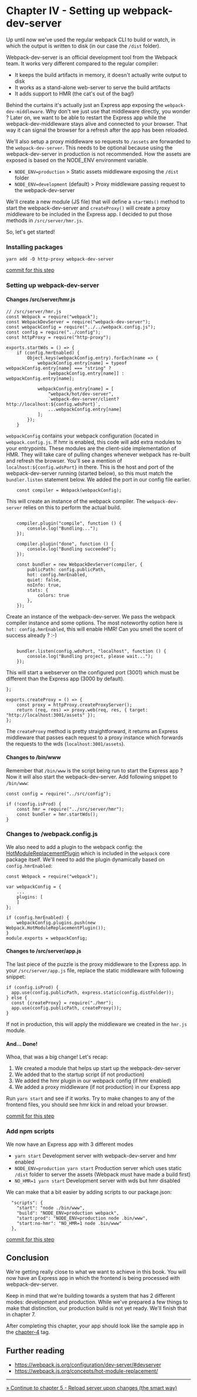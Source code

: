# Chapter IV - Setting up webpack-dev-server

Up until now we've used the regular webpack CLI to build or watch, in which the output is written to disk (in our case
the `/dist` folder).

Webpack-dev-server is an official development tool from the Webpack team. It works very different compared to the
 regular compiler:

- It keeps the build artifacts in memory, it doesn't actually write output to disk
- It works as a stand-alone web-server to serve the build artifacts
- It adds support to HMR (the cat's out of the bag!)

Behind the curtains it's actually just an Express app exposing the `webpack-dev-middleware`. Why don't we just
use that middleware directly, you wonder ? Later on, we want to be able to restart the Express app while the 
webpack-dev-middleware stays alive and connected to your browser. That way it can signal the browser for a refresh after
the app has been reloaded.

We'll also setup a proxy middleware so requests to `/assets` are forwarded to the `webpack-dev-server`. This needs to be
optional because using the webpack-dev-server in production is not recommended. How the assets are exposed is based on
the NODE_ENV environment variable.

- `NODE_ENV=production` > Static assets middleware exposing the `/dist` folder
- `NODE_ENV=development` (default) > Proxy middleware passing request to the webpack-dev-server

We'll create a new module (JS file) that will define a `startWds()` method to start the webpack-dev-server and
`createProxy()` will create a proxy middleware to be included in the Express app. I decided to put those methods in
 `/src/server/hmr.js`.

So, let's get started!

### Installing packages

```
yarn add -D http-proxy webpack-dev-server
```

[commit for this step](https://github.com/express-webpack-ultimate-guide/sample/commit/e60bc70da6dfe12ccd3dce86785c7f472fcb70ff)

### Setting up webpack-dev-server

#### Changes /src/server/hmr.js

```
// /src/server/hmr.js
const Webpack = require("webpack");
const WebpackDevServer = require("webpack-dev-server");
const webpackConfig = require("../../webpack.config.js");
const config = require("../config");
const httpProxy = require("http-proxy");

exports.startWds = () => {
    if (config.hmrEnabled) {
        Object.keys(webpackConfig.entry).forEach(name => {
            webpackConfig.entry[name] = typeof webpackConfig.entry[name] === "string" ?
                [webpackConfig.entry[name]] : webpackConfig.entry[name];

            webpackConfig.entry[name] = [
                "webpack/hot/dev-server",
                `webpack-dev-server/client?http://localhost:${config.wdsPort}`,
                ...webpackConfig.entry[name]
            ];
        });
    }
```
`webpackConfig` contains your webpack configuration (located in `webpack.config.js`. If hmr is enabled, this code will
 add extra modules to your entrypoints. These modules are the client-side implementation of HMR. They will take care 
 of pulling changes whenever webpack has re-built and refresh the browser. You'll see a mention of
  `localhost:${config.wdsPort}` in there. This is the host and port of the webpack-dev-server running (started below),
   so this must match the `bundler.listen` statement below. We added the port in our config file earlier.
```
    const compiler = Webpack(webpackConfig);
```
This will create an instance of the webpack compiler. The `webpack-dev-server` relies on this to perform the actual 
build.
```

    compiler.plugin("compile", function () {
        console.log("Bundling...");
    });

    compiler.plugin("done", function () {
        console.log("Bundling succeeded");
    });

    const bundler = new WebpackDevServer(compiler, {
        publicPath: config.publicPath,
        hot: config.hmrEnabled,
        quiet: false,
        noInfo: true,
        stats: {
            colors: true
        },
    });
```
Create an instance of the webpack-dev-server. We pass the webpack compiler instance and some options. The most
noteworthy option here is `hot: config.hmrEnabled`, this will enable HMR! Can you smell the scent of success
 already ? :-)
```

    bundler.listen(config.wdsPort, "localhost", function () {
        console.log("Bundling project, please wait...");
    });
```
This will start a webserver on the configured port (3001) which must be different than the Express app
 (3000 by default).
```
};

exports.createProxy = () => {
    const proxy = httpProxy.createProxyServer();
    return (req, res) => proxy.web(req, res, { target: "http://localhost:3001/assets" });
};

```
The `createProxy` method is pretty straightforward, it returns an Express middleware that passes each request to a proxy
 instance which forwards the requests to the wds (`localhost:3001/assets`).

#### Changes to /bin/www

Remember that `/bin/www` is the script being run to start the Express app ? Now it will also start the
 webpack-dev-server. Add following snippet to `/bin/www`:

```
const config = require("../src/config");

if (!config.isProd) {
    const hmr = require("../src/server/hmr");
    const bundler = hmr.startWds();
}
```

### Changes to /webpack.config.js

We also need to add a plugin to the webpack config: the
[HotModuleReplacementPlugin](https://webpack.js.org/plugins/hot-module-replacement-plugin/) which is
included in the `webpack` core package itself. We'll need to add the plugin dynamically based on
`config.hmrEnabled`:

```
const Webpack = require("webpack");

var webpackConfig = {
    ...
    plugins: [
    ]
};

if (config.hmrEnabled) {
    webpackConfig.plugins.push(new Webpack.HotModuleReplacementPlugin());
}
module.exports = webpackConfig;
```

#### Changes to /src/server/app.js

The last piece of the puzzle is the proxy middleware to the Express app. In your `/src/server/app.js` file,
 replace the static middleware with following snippet:

```
if (config.isProd) {
  app.use(config.publicPath, express.static(config.distFolder));
} else {
  const {createProxy} = require("./hmr");
  app.use(config.publicPath, createProxy());
}
```

If not in production, this will apply the middleware we created in the `hmr.js` module.

#### And... Done!
Whoa, that was a big change! Let's recap:

1. We created a module that helps up start up the webpack-dev-server
2. We added that to the startup script (if not production)
3. We added the hmr plugin in our webpack config (if hmr enabled)
4. We added a proxy middleware (if not production) in our Express app

Run `yarn start` and see if it works. Try to make changes to any of the frontend files, you should see hmr
kick in and reload your browser.

[commit for this step](https://github.com/express-webpack-ultimate-guide/sample/commit/7e84bb73568a61bc492c5ce0b8ce6d34f8641702)

### Add npm scripts

We now have an Express app with 3 different modes
- `yarn start` Development server with webpack-dev-server and hmr enabled
- `NODE_ENV=production yarn start` Production server which uses static `/dist` folder to server the assets (Webpack must
have made a build first)
- `NO_HMR=1 yarn start` Development server with wds but hmr disabled

We can make that a bit easier by adding scripts to our package.json:
```
  "scripts": {
    "start": "node ./bin/www",
    "build": "NODE_ENV=production webpack",
    "start:prod": "NODE_ENV=production node .bin/www",
    "start:no-hmr": "NO_HMR=1 node .bin/www"
  },
```

[commit for this step](https://github.com/express-webpack-ultimate-guide/sample/commit/97558406d198a75d4d198bdfbffb8d4ac2df3887)

## Conclusion

We're getting really close to what we want to achieve in this book. You will now have an Express app in which the
frontend is being processed with webpack-dev-server.

Keep in mind that we're building towards a system that has 2 different modes: development and production. While we've
prepared a few things to make that distinction, our production build is not yet ready. We'll finish that in chapter 7.

After completing this chapter, your app should look like the sample app in the
 [chapter-4](https://github.com/express-webpack-ultimate-guide/sample/tree/chapter-4) tag.

## Further reading
- https://webpack.js.org/configuration/dev-server/#devserver
- https://webpack.js.org/concepts/hot-module-replacement/

----
[» Continue to chapter 5 - Reload server upon changes (the smart way)](/5-reload-server-upon-changes)
